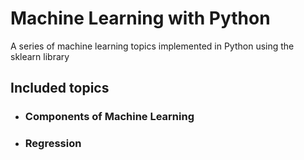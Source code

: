# Machine Learning with Python
A series of machine learning topics implemented in Python using the sklearn library

## Included topics
- ### Components of Machine Learning
- ### Regression
